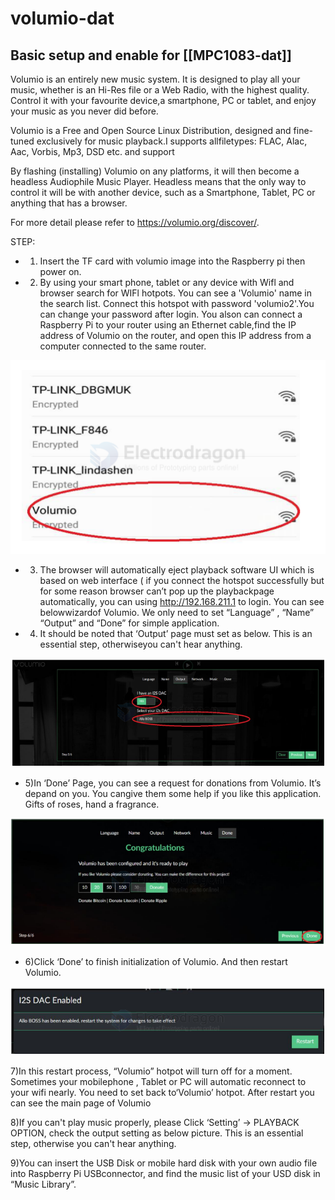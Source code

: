 
# volumio-dat

## Basic setup and enable for [[MPC1083-dat]]

Volumio is an entirely new music system. It is designed to play all your music, whether is an Hi-Res file or a Web Radio, with the highest quality. Control it with your favourite device,a smartphone, PC or tablet, and enjoy your music as you never did before.

Volumio is a Free and Open Source Linux Distribution, designed and fine-tuned exclusively for music playback.I supports allfiletypes: FLAC, Alac, Aac, Vorbis, Mp3, DSD etc. and support

By flashing (installing) Volumio on any platforms, it will then become a headless Audiophile Music Player. Headless means that the only way to control it will be with another device, such as a Smartphone, Tablet, PC or anything that has a browser.

For more detail please refer to https://volumio.org/discover/.

STEP:

- 1) Insert the TF card with volumio image into the Raspberry pi then power on.
- 2) By using your smart phone, tablet or any device with Wifl and browser search for WIFl hotpots. You can see a 'Volumio' name in the search list. Connect this hotspot with password 'volumio2'.You can change your password after login. You alson can connect a Raspberry Pi to your router using an Ethernet cable,find the IP address of Volumio on the router, and open this IP address from a computer connected to the same router.

![](2024-12-20-18-14-24.png)

- 3) The browser will automatically eject playback software UI which is based on web interface ( if you connect the hotspot successfully but for some reason browser can’t pop up the playbackpage automatically, you can using http://192.168.211.1 to login. You can see belowwizardof Volumio. We only need to set “Language” , “Name” “Output” and “Done” for simple application.

- 4) It should be noted that ‘Output’ page must set as below. This is an essential step, otherwiseyou can't hear anything.

![](2024-12-20-18-15-14.png)

- 5)In ‘Done’ Page, you can see a request for donations from Volumio. It’s depand on you. You cangive them some help if you like this application. Gifts of roses, hand a fragrance.

![](2024-12-20-18-15-51.png)

- 6)Click ‘Done’ to finish initialization of Volumio. And then restart Volumio.


![](2024-12-20-18-16-03.png)

7)In this restart process, “Volumio” hotpot will turn off for a moment. Sometimes your mobilephone , Tablet or PC will automatic reconnect to your wifi nearly. You need to set back to‘Volumio’ hotpot. After restart you can see the main page of Volumio

8)If you can't play music properly, please Click ‘Setting’ → PLAYBACK OPTION, check the output setting as below picture. This is an essential step, otherwise you can't hear anything.

9)You can insert the USB Disk or mobile hard disk with your own audio file into Raspberry Pi USBconnector, and find the music list of your USD disk in “Music Library”.